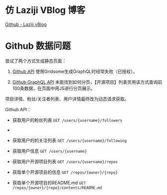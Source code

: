 # 仿 Laziji VBlog 博客

[Github - Laziji vBlog](https://github.com/GitHub-Laziji)

# Github 数据问题

尝试了两个方式生成静态页面：

1. [Github API](https://docs.github.com/cn/rest) 使用Gridsome生成GraphQL时经常失败（已授权）。

2. [Github GraphQL API](https://docs.github.com/en/graphql) 未能找到如何分页，【开源项目】列表页用该方式查询前100条数据，在页面中用JS进行分页展示。

项目详情、粉丝/关注者列表、用户详情最终改为动态请求获取。

Github API：

  - 获取用户的粉丝列表 `GET /users/{username}/followers`
  -
  - 获取用户的的关注列表 `GET /users/{username}/following`

  - 获取用户信息 `GET /users/{username}`

  - 获取用户开源项目列表 `GET /users/{username}/repos`

  - 获取单个开源项目的信息 `GET /repos/{owner}/{repo}`

  - 获取单个开源项目的README.md `GET /repos/{owner}/{repo}/contents/README.md`
